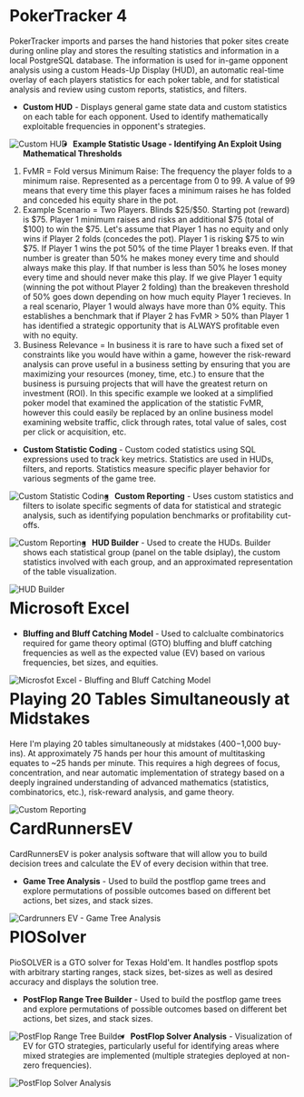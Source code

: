 # PokerTracker 4
PokerTracker imports and parses the hand histories that poker sites create during online play and stores the resulting statistics and information in a local PostgreSQL database. The information is used for in-game opponent analysis using a custom Heads-Up Display (HUD), an automatic real-time overlay of each players statistics for each poker table, and for statistical analysis and review using custom reports, statistics, and filters. 

* <b>Custom HUD</b> - Displays general game state data and custom statistics on each table for each opponent. Used to identify mathematically exploitable frequencies in opponent's strategies.

<img src="PokerTracker 4 - Custom HUD.jpg"
     alt="Custom HUD"
     style="float: left; margin-right: 10px;" />

* <b>Example Statistic Usage - Identifying An Exploit Using Mathematical Thresholds</b>
 
<OL>
<LI>FvMR = Fold versus Minimum Raise: The frequency the player folds to a minimum raise. Represented as a percentage from 0 to 99. A value of 99 means that every time this player faces a minimum raises he has folded and conceded his equity share in the pot. 
<LI> Example Scenario = Two Players. Blinds $25/$50. Starting pot (reward) is $75. Player 1 minimum raises and risks an additional $75 (total of $100) to win the $75. Let's assume that Player 1 has no equity and only wins if Player 2 folds (concedes the pot). Player 1 is risking $75 to win $75. If Player 1 wins the pot 50% of the time Player 1 breaks even. If that number is greater than 50% he makes money every time and should always make this play. If that number is less than 50% he loses money every time and should never make this play. If we give Player 1 equity (winning the pot without Player 2 folding) than the breakeven threshold of 50% goes down depending on how much equity Player 1 recieves. In a real scenario, Player 1 would always have more than 0% equity. This establishes a benchmark that if Player 2 has FvMR > 50% than Player 1 has identified a strategic opportunity that is ALWAYS profitable even with no equity. 
<LI> Business Relevance = In business it is rare to have such a fixed set of constraints like you would have within a game, however the risk-reward analysis can prove useful in a business setting by ensuring that you are maximizing your resources (money, time, etc.) to ensure that the business is pursuing projects that will have the greatest return on investment (ROI). In this specific example we looked at a simplified poker model that examined the application of the statistic FvMR, however this could easily be replaced by an online business model examining website traffic, click through rates, total value of sales, cost per click or acquisition, etc. 
</OL>

* <b>Custom Statistic Coding</b> - Custom coded statistics using SQL expressions used to track key metrics. Statistics are used in HUDs, filters, and reports. Statistics measure specific player behavior for various segments of the game tree. 

<img src="PokerTracker 4 - Custom Statistic Coding.png"
     alt="Custom Statistic Coding"
     style="float: left; margin-right: 10px;" />

* <b>Custom Reporting</b> - Uses custom statistics and filters to isolate specific segments of data for statistical and strategic analysis, such as identifying population benchmarks or profitability cut-offs.

<img src="PokerTracker 4 - Custom Reporting.png"
     alt="Custom Reporting"
     style="float: left; margin-right: 10px;" />

* <b>HUD Builder</b> - Used to create the HUDs. Builder shows each statistical group (panel on the table dsiplay), the custom statistics involved with each group, and an approximated representation of the table visualization.

<img src="PokerTracker 4 - HUD Builder.png"
     alt="HUD Builder"
     style="float: left; margin-right: 10px;" />

# Microsoft Excel

* <b>Bluffing and Bluff Catching Model</b> - Used to calclualte combinatorics required for game theory optimal (GTO) bluffing and bluff catching frequencies as well as the expected value (EV) based on various frequencies, bet sizes, and equities.

<img src="Microsoft Excel - Bluffing and Bluff Catching Model.png"
     alt="Microsfot Excel - Bluffing and Bluff Catching Model"
     style="float: left; margin-right: 10px;" />

# Playing 20 Tables Simultaneously at Midstakes

Here I'm playing 20 tables simultaneously at midstakes ($400-$1,000 buy-ins). At approximately 75 hands per hour this amount of multitasking equates to ~25 hands per minute. This requires a high degrees of focus, concentration, and near automatic implementation of strategy based on a deeply ingrained understanding of advanced mathematics (statistics, combinatorics, etc.), risk-reward analysis, and game theory.


<img src="21 Tabling.jpg"
     alt="Custom Reporting"
     style="float: left; margin-right: 10px;" />

# CardRunnersEV
CardRunnersEV is poker analysis software that will allow you to build decision trees and calculate the EV of every decision within that tree.

* <b>Game Tree Analysis</b> - Used to build the postflop game trees and explore permutations of possible outcomes based on different bet actions, bet sizes, and stack sizes.

<img src="CardRunnersEV - Game Tree Analysis.png"
     alt="Cardrunners EV - Game Tree Analysis"
     style="float: left; margin-right: 10px;" />

# PIOSolver
PioSOLVER is a GTO solver for Texas Hold'em. It handles postflop spots with arbitrary starting ranges, stack sizes, bet-sizes as well as desired accuracy and displays the solution tree.

* <b>PostFlop Range Tree Builder</b> - Used to build the postflop game trees and explore permutations of possible outcomes based on different bet actions, bet sizes, and stack sizes.

<img src="PIOSolver - PostFlop Range Tree Builder.png"
     alt="PostFlop Range Tree Builder"
     style="float: left; margin-right: 10px;" />

* <b>PostFlop Solver Analysis</b> - Visualization of EV for GTO strategies, particularly useful for identifying areas where mixed strategies are implemented (multiple strategies deployed at non-zero frequencies).

<img src="PIOSolver - PostFlop Solver Analysis.png"
     alt="PostFlop Solver Analysis"
     style="float: left; margin-right: 10px;" />



 

